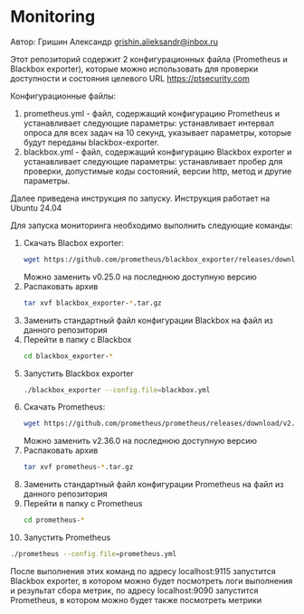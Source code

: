 # Monitoring

Автор: Гришин Александр grishin.alieksandr@inbox.ru

Этот репозиторий содержит 2 конфигурационных файла (Prometheus и Blackbox exporter), которые можно использовать для проверки доступности и состояния целевого URL https://ptsecurity.com

Конфигурационные файлы:
1) prometheus.yml - файл, содержащий конфигурацию Prometheus и устанавливает следующие параметры: устанавливает интервал опроса для всех задач на 10 секунд, указывает параметры, которые будут переданы blackbox-exporter. 
2) blackbox.yml - файл, содержащий конфигурацию Blackbox exporter и устанавливает следующие параметры: устанавливает пробер для проверки, допустимые коды состояний, версии http, метод и другие параметры.

Далее приведена инструкция по запуску. Инструкция работает на Ubuntu 24.04

Для запуска мониторинга необходимо выполнить следующие команды:

1) Скачать Blacbox exporter:
     ```bash
   wget https://github.com/prometheus/blackbox_exporter/releases/download/v0.25.0/blackbox_exporter-0.25.0.linux-amd64.tar.gz
     ```
     Можно заменить v0.25.0 на последнюю доступную версию
2) Распаковать архив
     ```bash
   tar xvf blackbox_exporter-*.tar.gz
     ```
3) Заменить стандартный файл конфигурации Blackbox на файл из данного репозитория
4) Перейти в папку с Blackbox
     ```bash
   cd blackbox_exporter-*
     ```
5) Запустить Blackbox exporter
   ```bash
   ./blackbox_exporter --config.file=blackbox.yml
   ```
6) Скачать Prometheus:
     ```bash
   wget https://github.com/prometheus/prometheus/releases/download/v2.36.0/prometheus-2.36.0.linux-amd64.tar.gz
     ```
     Можно заменить v2.36.0 на последнюю доступную версию
7) Распаковать архив
     ```bash
   tar xvf prometheus-*.tar.gz
     ```
8) Заменить стандартный файл конфигурации Prometheus на файл из данного репозитория
9) Перейти в папку с Prometheus
     ```bash
   cd prometheus-*
     ```
10) Запустить Prometheus
   ```bash
   ./prometheus --config.file=prometheus.yml
   ```

После выполнения этих команд по адресу localhost:9115 запустится Blackbox exporter, в котором можно будет посмотреть логи выполнения и результат сбора метрик, по адресу localhost:9090 запустится Prometheus, в котором можно будет также посмотреть метрики

